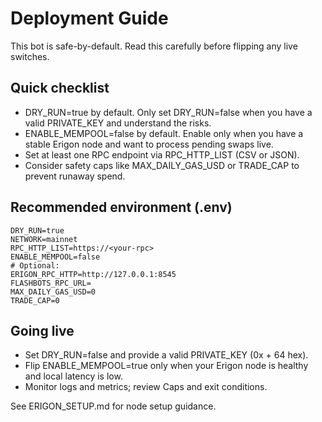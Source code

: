 # Deployment Guide

This bot is safe-by-default. Read this carefully before flipping any live switches.

## Quick checklist
- DRY_RUN=true by default. Only set DRY_RUN=false when you have a valid PRIVATE_KEY and understand the risks.
- ENABLE_MEMPOOL=false by default. Enable only when you have a stable Erigon node and want to process pending swaps live.
- Set at least one RPC endpoint via RPC_HTTP_LIST (CSV or JSON).
- Consider safety caps like MAX_DAILY_GAS_USD or TRADE_CAP to prevent runaway spend.

## Recommended environment (.env)
```
DRY_RUN=true
NETWORK=mainnet
RPC_HTTP_LIST=https://<your-rpc>
ENABLE_MEMPOOL=false
# Optional:
ERIGON_RPC_HTTP=http://127.0.0.1:8545
FLASHBOTS_RPC_URL=
MAX_DAILY_GAS_USD=0
TRADE_CAP=0
```

## Going live
- Set DRY_RUN=false and provide a valid PRIVATE_KEY (0x + 64 hex).
- Flip ENABLE_MEMPOOL=true only when your Erigon node is healthy and local latency is low.
- Monitor logs and metrics; review Caps and exit conditions.

See ERIGON_SETUP.md for node setup guidance.